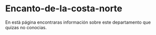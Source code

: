 # Encanto-de-la-costa-norte
En està página encontraras información sobre este departamento que quizas no conocias.
